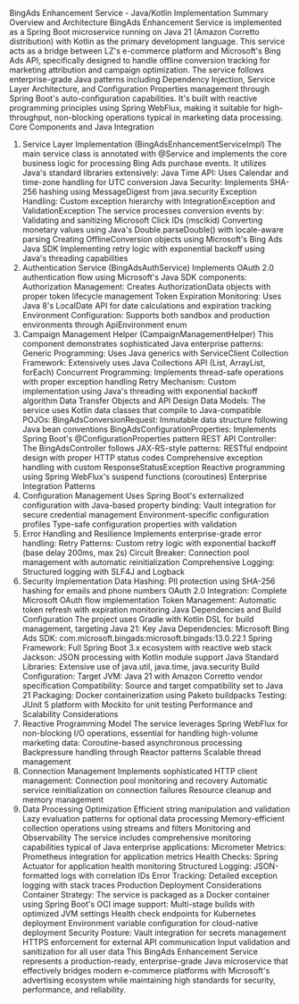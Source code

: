BingAds Enhancement Service - Java/Kotlin Implementation Summary
Overview and Architecture
BingAds Enhancement Service is implemented as a Spring Boot microservice running on Java 21 (Amazon Corretto distribution) with Kotlin as the primary development language. This service acts as a bridge between LZ's e-commerce platform and Microsoft's Bing Ads API, specifically designed to handle offline conversion tracking for marketing attribution and campaign optimization.
The service follows enterprise-grade Java patterns including Dependency Injection, Service Layer Architecture, and Configuration Properties management through Spring Boot's auto-configuration capabilities. It's built with reactive programming principles using Spring WebFlux, making it suitable for high-throughput, non-blocking operations typical in marketing data processing.
Core Components and Java Integration
1. Service Layer Implementation (BingAdsEnhancementServiceImpl)
The main service class is annotated with @Service and implements the core business logic for processing Bing Ads purchase events. It utilizes Java's standard libraries extensively:
Java Time API: Uses Calendar and time-zone handling for UTC conversion
Java Security: Implements SHA-256 hashing using MessageDigest from java.security
Exception Handling: Custom exception hierarchy with IntegrationException and ValidationException
The service processes conversion events by:
Validating and sanitizing Microsoft Click IDs (msclkid)
Converting monetary values using Java's Double.parseDouble() with locale-aware parsing
Creating OfflineConversion objects using Microsoft's Bing Ads Java SDK
Implementing retry logic with exponential backoff using Java's threading capabilities
2. Authentication Service (BingAdsAuthService)
Implements OAuth 2.0 authentication flow using Microsoft's Java SDK components:
Authorization Management: Creates AuthorizationData objects with proper token lifecycle management
Token Expiration Monitoring: Uses Java 8's LocalDate API for date calculations and expiration tracking
Environment Configuration: Supports both sandbox and production environments through ApiEnvironment enum
3. Campaign Management Helper (CampaignManagementHelper)
This component demonstrates sophisticated Java enterprise patterns:
Generic Programming: Uses Java generics with ServiceClient<ICampaignManagementService>
Collection Framework: Extensively uses Java Collections API (List, ArrayList, forEach)
Concurrent Programming: Implements thread-safe operations with proper exception handling
Retry Mechanism: Custom implementation using Java's threading with exponential backoff algorithm
Data Transfer Objects and API Design
Data Models: The service uses Kotlin data classes that compile to Java-compatible POJOs:
BingAdsConversionRequest: Immutable data structure following Java bean conventions
BingAdsConfigurationProperties: Implements Spring Boot's @ConfigurationProperties pattern
REST API Controller: The BingAdsController follows JAX-RS-style patterns:
RESTful endpoint design with proper HTTP status codes
Comprehensive exception handling with custom ResponseStatusException
Reactive programming using Spring WebFlux's suspend functions (coroutines)
Enterprise Integration Patterns
1. Configuration Management
Uses Spring Boot's externalized configuration with Java-based property binding:
Vault integration for secure credential management
Environment-specific configuration profiles
Type-safe configuration properties with validation
2. Error Handling and Resilience
Implements enterprise-grade error handling:
Retry Patterns: Custom retry logic with exponential backoff (base delay 200ms, max 2s)
Circuit Breaker: Connection pool management with automatic reinitialization
Comprehensive Logging: Structured logging with SLF4J and Logback
3. Security Implementation
Data Hashing: PII protection using SHA-256 hashing for emails and phone numbers
OAuth 2.0 Integration: Complete Microsoft OAuth flow implementation
Token Management: Automatic token refresh with expiration monitoring
Java Dependencies and Build Configuration
The project uses Gradle with Kotlin DSL for build management, targeting Java 21:
Key Java Dependencies:
Microsoft Bing Ads SDK: com.microsoft.bingads:microsoft.bingads:13.0.22.1
Spring Framework: Full Spring Boot 3.x ecosystem with reactive web stack
Jackson: JSON processing with Kotlin module support
Java Standard Libraries: Extensive use of java.util, java.time, java.security
Build Configuration:
Target JVM: Java 21 with Amazon Corretto vendor specification
Compatibility: Source and target compatibility set to Java 21
Packaging: Docker containerization using Paketo buildpacks
Testing: JUnit 5 platform with Mockito for unit testing
Performance and Scalability Considerations
1. Reactive Programming Model
The service leverages Spring WebFlux for non-blocking I/O operations, essential for handling high-volume marketing data:
Coroutine-based asynchronous processing
Backpressure handling through Reactor patterns
Scalable thread management
2. Connection Management
Implements sophisticated HTTP client management:
Connection pool monitoring and recovery
Automatic service reinitialization on connection failures
Resource cleanup and memory management
3. Data Processing Optimization
Efficient string manipulation and validation
Lazy evaluation patterns for optional data processing
Memory-efficient collection operations using streams and filters
Monitoring and Observability
The service includes comprehensive monitoring capabilities typical of Java enterprise applications:
Micrometer Metrics: Prometheus integration for application metrics
Health Checks: Spring Actuator for application health monitoring
Structured Logging: JSON-formatted logs with correlation IDs
Error Tracking: Detailed exception logging with stack traces
Production Deployment Considerations
Container Strategy: The service is packaged as a Docker container using Spring Boot's OCI image support:
Multi-stage builds with optimized JVM settings
Health check endpoints for Kubernetes deployment
Environment variable configuration for cloud-native deployment
Security Posture:
Vault integration for secrets management
HTTPS enforcement for external API communication
Input validation and sanitization for all user data
This BingAds Enhancement Service represents a production-ready, enterprise-grade Java microservice that effectively bridges modern e-commerce platforms with Microsoft's advertising ecosystem while maintaining high standards for security, performance, and reliability.
